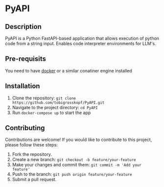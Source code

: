 # PyAPI

## Description
PyAPI is a Python FastAPI-based application that allows execution of python code from a string input.
Enables code interpreter environments for LLM's.

## Pre-requisits
You need to have [docker](https://www.docker.com/) or a similar conatiner engine installed

## Installation
1. Clone the repository: `git clone https://github.com/tobigrosskopf/PyAPI.git`
2. Navigate to the project directory: `cd PyAPI`
3. Run `docker-compose up` to start the app

## Contributing
Contributions are welcome! If you would like to contribute to this project, please follow these steps:
1. Fork the repository.
2. Create a new branch: `git checkout -b feature/your-feature`
3. Make your changes and commit them: `git commit -m 'Add your feature'`
4. Push to the branch: `git push origin feature/your-feature`
5. Submit a pull request.
